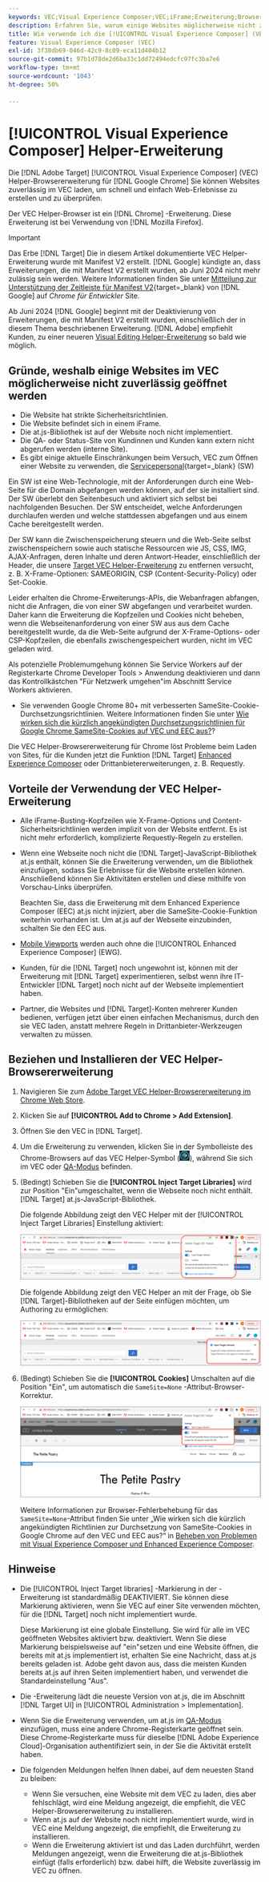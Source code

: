 ```yaml
---
keywords: VEC;Visual Experience Composer;VEC;iFrame;Erweiterung;Browser
description: Erfahren Sie, warum einige Websites möglicherweise nicht zuverlässig in der [!UICONTROL Visual Experience Composer] (VEC). Mit der VEC Helper-Browsererweiterung können Sie Websites zuverlässig in VEC laden.
title: Wie verwende ich die [!UICONTROL Visual Experience Composer] (VEC) Helper Extension?
feature: Visual Experience Composer (VEC)
exl-id: 3f38db69-046d-42c9-8c09-eca11d404b12
source-git-commit: 97b1d78de2d6ba33c1dd72494edcfc97fc3ba7e6
workflow-type: tm+mt
source-wordcount: '1043'
ht-degree: 50%

---
```


# [!UICONTROL Visual Experience Composer] Helper-Erweiterung

Die [!DNL Adobe Target] [!UICONTROL Visual Experience Composer] (VEC) Helper-Browsererweiterung für [!DNL Google Chrome] Sie können Websites zuverlässig im VEC laden, um schnell und einfach Web-Erlebnisse zu erstellen und zu überprüfen.

Der VEC Helper-Browser ist ein [!DNL Chrome] -Erweiterung. Diese Erweiterung ist bei Verwendung von [!DNL Mozilla Firefox].

>[!IMPORTANT]
>
>Das Erbe [!DNL Target] Die in diesem Artikel dokumentierte VEC Helper-Erweiterung wurde mit Manifest V2 erstellt. [!DNL Google] kündigte an, dass Erweiterungen, die mit Manifest V2 erstellt wurden, ab Juni 2024 nicht mehr zulässig sein werden. Weitere Informationen finden Sie unter [Mitteilung zur Unterstützung der Zeitleiste für Manifest V2](https://developer.chrome.com/docs/extensions/develop/migrate/mv2-deprecation-timeline){target=_blank} von [!DNL Google] auf *Chrome für Entwickler* Site.
>
>Ab Juni 2024 [!DNL Google] beginnt mit der Deaktivierung von Erweiterungen, die mit Manifest V2 erstellt wurden, einschließlich der in diesem Thema beschriebenen Erweiterung. [!DNL Adobe] empfiehlt Kunden, zu einer neueren [Visual Editing Helper-Erweiterung](/help/main/c-experiences/c-visual-experience-composer/r-troubleshoot-composer/visual-editing-helper-extension.md) so bald wie möglich.

## Gründe, weshalb einige Websites im VEC möglicherweise nicht zuverlässig geöffnet werden

* Die Website hat strikte Sicherheitsrichtlinien.
* Die Website befindet sich in einem iFrame.
* Die at.js-Bibliothek ist auf der Website noch nicht implementiert.
* Die QA- oder Status-Site von Kundinnen und Kunden kann extern nicht abgerufen werden (interne Site).
* Es gibt einige aktuelle Einschränkungen beim Versuch, VEC zum Öffnen einer Website zu verwenden, die [Servicepersonal](https://developer.mozilla.org/de/docs/Web/API/Service_Worker_API){target=_blank} (SW)

Ein SW ist eine Web-Technologie, mit der Anforderungen durch eine Web-Seite für die Domain abgefangen werden können, auf der sie installiert sind. Der SW überlebt den Seitenbesuch und aktiviert sich selbst bei nachfolgenden Besuchen. Der SW entscheidet, welche Anforderungen durchlaufen werden und welche stattdessen abgefangen und aus einem Cache bereitgestellt werden.

Der SW kann die Zwischenspeicherung steuern und die Web-Seite selbst zwischenspeichern sowie auch statische Ressourcen wie JS, CSS, IMG, AJAX-Anfragen, deren Inhalte und deren Antwort-Header, einschließlich der Header, die unsere [Target VEC Helper-Erweiterung](/help/main/c-experiences/c-visual-experience-composer/r-troubleshoot-composer/vec-helper-browser-extension.md) zu entfernen versucht, z. B. X-Frame-Optionen: SAMEORIGIN, CSP (Content-Security-Policy) oder Set-Cookie.

Leider erhalten die Chrome-Erweiterungs-APIs, die Webanfragen abfangen, nicht die Anfragen, die von einer SW abgefangen und verarbeitet wurden. Daher kann die Erweiterung die Kopfzeilen und Cookies nicht beheben, wenn die Webseitenanforderung von einer SW aus aus dem Cache bereitgestellt wurde, da die Web-Seite aufgrund der X-Frame-Options- oder CSP-Kopfzeilen, die ebenfalls zwischengespeichert wurden, nicht im VEC geladen wird.

Als potenzielle Problemumgehung können Sie Service Workers auf der Registerkarte Chrome Developer Tools > Anwendung deaktivieren und dann das Kontrollkästchen &quot;Für Netzwerk umgehen&quot;im Abschnitt Service Workers aktivieren.

* Sie verwenden Google Chrome 80+ mit verbesserten SameSite-Cookie-Durchsetzungsrichtlinien. Weitere Informationen finden Sie unter [Wie wirken sich die kürzlich angekündigten Durchsetzungsrichtlinien für Google Chrome SameSite-Cookies auf VEC und EEC aus?](/help/main/c-experiences/c-visual-experience-composer/r-troubleshoot-composer/issues-related-to-the-visual-experience-composer-vec-and-enhanced-experience-composer-eec.md#samesite)?

Die VEC Helper-Browsererweiterung für Chrome löst Probleme beim Laden von Sites, für die Kunden jetzt die Funktion [!DNL Target] [Enhanced Experience Composer](/help/main/administrating-target/visual-experience-composer-set-up.md#eec) oder Drittanbietererweiterungen, z. B. Requestly.

## Vorteile der Verwendung der VEC Helper-Erweiterung

* Alle iFrame-Busting-Kopfzeilen wie X-Frame-Options und Content-Sicherheitsrichtlinien werden implizit von der Website entfernt. Es ist nicht mehr erforderlich, komplizierte Requestly-Regeln zu erstellen.
* Wenn eine Webseite noch nicht die [!DNL Target]-JavaScript-Bibliothek at.js enthält, können Sie die Erweiterung verwenden, um die Bibliothek einzufügen, sodass Sie Erlebnisse für die Website erstellen können. Anschließend können Sie Aktivitäten erstellen und diese mithilfe von Vorschau-Links überprüfen.

  Beachten Sie, dass die Erweiterung mit dem Enhanced Experience Composer (EEC) at.js nicht injiziert, aber die SameSite-Cookie-Funktion weiterhin vorhanden ist. Um at.js auf der Webseite einzubinden, schalten Sie den EEC aus.

* [Mobile Viewports](/help/main/c-experiences/c-visual-experience-composer/mobile-viewports.md) werden auch ohne die [!UICONTROL Enhanced Experience Composer] (EWG).
* Kunden, für die [!DNL Target] noch ungewohnt ist, können mit der Erweiterung mit [!DNL Target] experimentieren, selbst wenn ihre IT-Entwickler [!DNL Target] noch nicht auf der Webseite implementiert haben.
* Partner, die Websites und [!DNL Target]-Konten mehrerer Kunden bedienen, verfügen jetzt über einen einfachen Mechanismus, durch den sie VEC laden, anstatt mehrere Regeln in Drittanbieter-Werkzeugen verwalten zu müssen.

## Beziehen und Installieren der VEC Helper-Browsererweiterung

1. Navigieren Sie zum [Adobe Target VEC Helper-Browsererweiterung im Chrome Web Store](https://chrome.google.com/webstore/detail/adobe-target-vec-helper/ggjpideecfnbipkacplkhhaflkdjagak).
1. Klicken Sie auf **[!UICONTROL Add to Chrome > Add Extension]**.
1. Öffnen Sie den VEC in [!DNL Target].
1. Um die Erweiterung zu verwenden, klicken Sie in der Symbolleiste des Chrome-Browsers auf das VEC Helper-Symbol (![VEC Helper-Symbol](/help/main/c-experiences/c-visual-experience-composer/r-troubleshoot-composer/assets/vec-help-extension.png)), während Sie sich im VEC oder [QA-Modus](/help/main/c-activities/c-activity-qa/activity-qa.md) befinden.
1. (Bedingt) Schieben Sie die **[!UICONTROL Inject Target Libraries]** wird zur Position &quot;Ein&quot;umgeschaltet, wenn die Webseite noch nicht enthält. [!DNL Target] at.js-JavaScript-Bibliothek.

   Die folgende Abbildung zeigt den VEC Helper mit der [!UICONTROL Inject Target Libraries] Einstellung aktiviert:

   ![VEC Helper 1](/help/main/c-experiences/c-visual-experience-composer/r-troubleshoot-composer/assets/vec-help-extension-1.png)

   Die folgende Abbildung zeigt den VEC Helper an mit der Frage, ob Sie [!DNL Target]-Bibliotheken auf der Seite einfügen möchten, um Authoring zu ermöglichen:

   ![VEC Helper 2](/help/main/c-experiences/c-visual-experience-composer/r-troubleshoot-composer/assets/vec-helper.png)

1. (Bedingt) Schieben Sie die **[!UICONTROL Cookies]** Umschalten auf die Position &quot;Ein&quot;, um automatisch die `SameSite=None` -Attribut-Browser-Korrektur.

   ![Umschalten von Cookies in der VEC Helper-Erweiterung](/help/main/c-experiences/c-visual-experience-composer/r-troubleshoot-composer/assets/cookies-vec-helper.png)

   Weitere Informationen zur Browser-Fehlerbehebung für das `SameSite=None`-Attribut finden Sie unter „Wie wirken sich die kürzlich angekündigten Richtlinien zur Durchsetzung von SameSite-Cookies in Google Chrome auf den VEC und EEC aus?“ in [Beheben von Problemen mit Visual Experience Composer und Enhanced Experience Composer](/help/main/c-experiences/c-visual-experience-composer/r-troubleshoot-composer/issues-related-to-the-visual-experience-composer-vec-and-enhanced-experience-composer-eec.md#samesite).

## Hinweise

* Die [!UICONTROL Inject Target libraries] -Markierung in der -Erweiterung ist standardmäßig DEAKTIVIERT. Sie können diese Markierung aktivieren, wenn Sie VEC auf einer Site verwenden möchten, für die [!DNL Target] noch nicht implementiert wurde.

  Diese Markierung ist eine globale Einstellung. Sie wird für alle im VEC geöffneten Websites aktiviert bzw. deaktiviert. Wenn Sie diese Markierung beispielsweise auf &quot;ein&quot;setzen und eine Website öffnen, die bereits mit at.js implementiert ist, erhalten Sie eine Nachricht, dass at.js bereits geladen ist. Adobe geht davon aus, dass die meisten Kunden bereits at.js auf ihren Seiten implementiert haben, und verwendet die Standardeinstellung &quot;Aus&quot;.

* Die -Erweiterung lädt die neueste Version von at.js, die im Abschnitt [!DNL Target UI] in [!UICONTROL Administration > Implementation].
* Wenn Sie die Erweiterung verwenden, um at.js im [QA-Modus](/help/main/c-activities/c-activity-qa/activity-qa.md) einzufügen, muss eine andere Chrome-Registerkarte geöffnet sein. Diese Chrome-Registerkarte muss für dieselbe [!DNL Adobe Experience Cloud]-Organisation authentifiziert sein, in der Sie die Aktivität erstellt haben.
* Die folgenden Meldungen helfen Ihnen dabei, auf dem neuesten Stand zu bleiben:

   * Wenn Sie versuchen, eine Website mit dem VEC zu laden, dies aber fehlschlägt, wird eine Meldung angezeigt, die empfiehlt, die VEC Helper-Browsererweiterung zu installieren.
   * Wenn at.js auf der Website noch nicht implementiert wurde, wird in VEC eine Meldung angezeigt, die empfiehlt, die Erweiterung zu installieren.
   * Wenn die Erweiterung aktiviert ist und das Laden durchführt, werden Meldungen angezeigt, wenn die Erweiterung die at.js-Bibliothek einfügt (falls erforderlich) bzw. dabei hilft, die Website zuverlässig im VEC zu öffnen.
